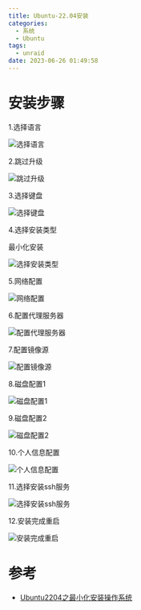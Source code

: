 ```yaml
---
title: Ubuntu-22.04安装
categories:
  - 系统
  - Ubuntu
tags:
  - unraid
date: 2023-06-26 01:49:58
---
```


# 安装步骤

1.选择语言

![选择语言](https://cdn.myshenle.top/images/202306220158330.png)

2.跳过升级

![跳过升级](https://cdn.myshenle.top/images/202306220159497.png)

3.选择键盘

![选择键盘](https://cdn.myshenle.top/images/202306220200784.png)

4.选择安装类型

最小化安装

![选择安装类型](https://cdn.myshenle.top/images/202306260205757.png)

5.网络配置

![网络配置](https://cdn.myshenle.top/images/202306220205604.png)

6.配置代理服务器

![配置代理服务器](https://cdn.myshenle.top/images/202306220207351.png)

7.配置镜像源

![配置镜像源](https://cdn.myshenle.top/images/202306220209590.png)

8.磁盘配置1

![磁盘配置1](https://cdn.myshenle.top/images/202306260208867.png)

9.磁盘配置2

![磁盘配置2](https://cdn.myshenle.top/images/202306260209314.png)

10.个人信息配置

![个人信息配置](https://cdn.myshenle.top/images/202306220213514.png)

11.选择安装ssh服务

![选择安装ssh服务](https://cdn.myshenle.top/images/202306220214339.png)

12.安装完成重启

![安装完成重启](https://cdn.myshenle.top/images/202306220216517.png)



# 参考

* [Ubuntu2204之最小化安装操作系统](https://blog.csdn.net/eighters/article/details/129487666)
